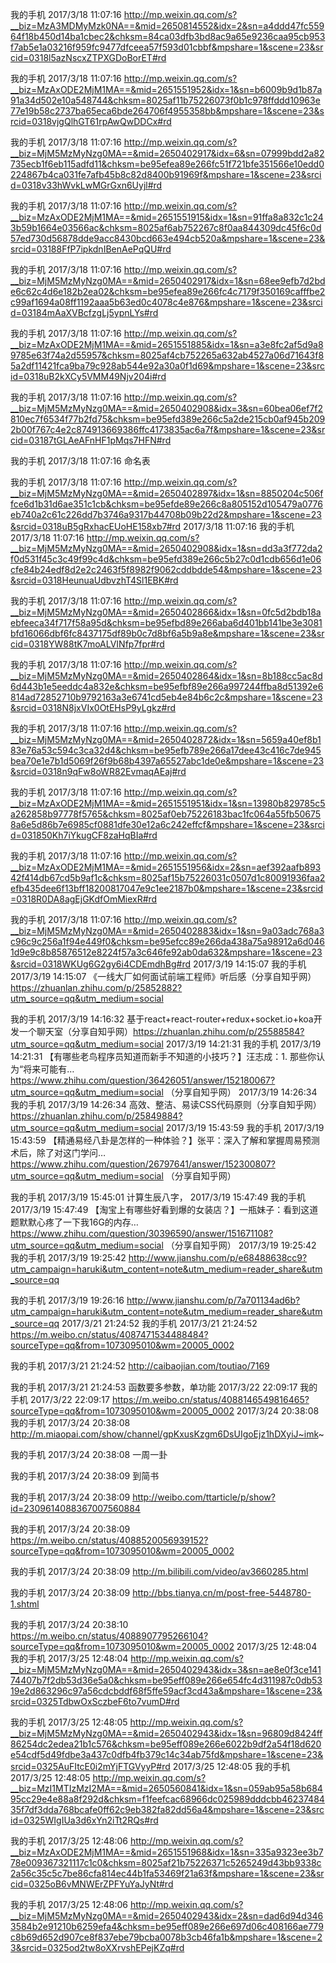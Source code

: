 


我的手机 2017/3/18 11:07:16
http://mp.weixin.qq.com/s?__biz=MzA3MDMyMzk0NA==&mid=2650814552&idx=2&sn=a4ddd47fc55964f18b450d14ba1cbec2&chksm=84ca03dfb3bd8ac9a65e9236caa95cb953f7ab5e1a03216f959fc9477dfceea57f593d01cbbf&mpshare=1&scene=23&srcid=0318l5azNscxZTPXGDoBorET#rd

我的手机 2017/3/18 11:07:16
http://mp.weixin.qq.com/s?__biz=MzAxODE2MjM1MA==&mid=2651551952&idx=1&sn=b6009b9d1b87a91a34d502e10a548744&chksm=8025af11b75226073f0b1c978ffddd10963e77e19b58c2737ba65eca6bde264706f4955358bb&mpshare=1&scene=23&srcid=0318vjgQlhGT61rpAwQwDDCx#rd

我的手机 2017/3/18 11:07:16
http://mp.weixin.qq.com/s?__biz=MjM5MzMyNzg0MA==&mid=2650402917&idx=6&sn=07999bdd2a82735ecb1f6eb115adfd11&chksm=be95efea89e266fc51f721bfe351566e10edd0224867b4ca031fe7afb45b8c82d8400b91969f&mpshare=1&scene=23&srcid=0318v33hWvkLwMGrGxn6Uyjl#rd

我的手机 2017/3/18 11:07:16
http://mp.weixin.qq.com/s?__biz=MzAxODE2MjM1MA==&mid=2651551915&idx=1&sn=91ffa8a832c1c243b59b1664e03566ac&chksm=8025af6ab752267c8f0aa844309dc45f6c0d57ed730d56878dde9acc8430bcd663e494cb520a&mpshare=1&scene=23&srcid=03188FfP7ipkdnIBenAePqQU#rd

我的手机 2017/3/18 11:07:16
http://mp.weixin.qq.com/s?__biz=MjM5MzMyNzg0MA==&mid=2650402917&idx=1&sn=68ee9efb7d2bde6c62c4d6e182b2ea02&chksm=be95efea89e266fc4c7179f350169cafffbe2c99af1694a08ff1192aaa5b63ed0c4078c4e876&mpshare=1&scene=23&srcid=03184mAaXVBcfzgLj5ypnLYs#rd

我的手机 2017/3/18 11:07:16
http://mp.weixin.qq.com/s?__biz=MzAxODE2MjM1MA==&mid=2651551885&idx=1&sn=a3e8fc2af5d9a89785e63f74a2d55957&chksm=8025af4cb752265a632ab4527a06d71643f85a2df11421fca9ba79c928ab544e92a30a0f1d69&mpshare=1&scene=23&srcid=0318uB2kXCy5VMM49Njv204i#rd

我的手机 2017/3/18 11:07:16
http://mp.weixin.qq.com/s?__biz=MjM5MzMyNzg0MA==&mid=2650402908&idx=3&sn=60bea06ef7f2810ec7f6534f77b2fd75&chksm=be95efd389e266c5a2de215cb0af945b2092b00f767c4e2c874913669386ffc4173835ac6a7f&mpshare=1&scene=23&srcid=03187tGLAeAFnHF1pMqs7HFN#rd

我的手机 2017/3/18 11:07:16
命名表

我的手机 2017/3/18 11:07:16
http://mp.weixin.qq.com/s?__biz=MjM5MzMyNzg0MA==&mid=2650402897&idx=1&sn=8850204c506ffce6d1b31d6ae351c1cb&chksm=be95efde89e266c8a805152d105479a0776eb740a2c61c226dd7b3746a9317b44708b09b22d2&mpshare=1&scene=23&srcid=0318uB5gRxhacEUoHE158xb7#rd
2017/3/18 11:07:16
我的手机 2017/3/18 11:07:16
http://mp.weixin.qq.com/s?__biz=MjM5MzMyNzg0MA==&mid=2650402908&idx=1&sn=dd3a3f772da2f0d531f45c3c49f99c4d&chksm=be95efd389e266c5b27c0d1cdb656d1e06cfe84b24edf8d2e2c2463f5f8982f9062cddbdde54&mpshare=1&scene=23&srcid=0318HeunuaUdbvzhT4Sl1EBK#rd

我的手机 2017/3/18 11:07:16
http://mp.weixin.qq.com/s?__biz=MjM5MzMyNzg0MA==&mid=2650402866&idx=1&sn=0fc5d2bdb18aebfeeca34f717f58a95d&chksm=be95efbd89e266aba6d401bb141be3e3081bfd16066dbf6fc8437175df89b0c7d8bf6a5b9a8e&mpshare=1&scene=23&srcid=0318YW88tK7moALVINfp7fpr#rd

我的手机 2017/3/18 11:07:16
http://mp.weixin.qq.com/s?__biz=MjM5MzMyNzg0MA==&mid=2650402864&idx=1&sn=8b188cc5ac8d6d443b1e5eeddc4a832e&chksm=be95efbf89e266a997244ffba8d51392e6814ad72852710b9792163a3e6741cd5eb4e84b6c2c&mpshare=1&scene=23&srcid=0318N8jxVIx0OtEHsP9yLgkz#rd

我的手机 2017/3/18 11:07:16
http://mp.weixin.qq.com/s?__biz=MjM5MzMyNzg0MA==&mid=2650402872&idx=1&sn=5659a40ef8b183e76a53c594c3ca32d4&chksm=be95efb789e266a17dee43c416c7de945bea70e1e7b1d5069f26f9b68b4397a65527abc1de0e&mpshare=1&scene=23&srcid=0318n9qFw8oWR82EvmaqAEaj#rd

我的手机 2017/3/18 11:07:16
http://mp.weixin.qq.com/s?__biz=MzAxODE2MjM1MA==&mid=2651551951&idx=1&sn=13980b829785c5a262858b97778f5765&chksm=8025af0eb75226183bac1fc064a55fb506758a6e5d86b7e6985cf0881dfe30e12a6c242effcf&mpshare=1&scene=23&srcid=031850Kh7iYkugCF8zaHqBIa#rd

我的手机 2017/3/18 11:07:16
http://mp.weixin.qq.com/s?__biz=MzAxODE2MjM1MA==&mid=2651551956&idx=2&sn=aef392aafb89342f414db67cd5b9af1c&chksm=8025af15b75226031c0507d1c80091936faa2efb435dee6f13bff18200817047e9c1ee2187b0&mpshare=1&scene=23&srcid=0318R0DA8agEjGKdfOmMiexR#rd

我的手机 2017/3/18 11:07:16
http://mp.weixin.qq.com/s?__biz=MjM5MzMyNzg0MA==&mid=2650402883&idx=1&sn=9a03adc768a3c96c9c256a1f94e449f0&chksm=be95efcc89e266da438a75a98912a6d0461d9e9c8b85876512e8224f57a3c646fe92ab0da632&mpshare=1&scene=23&srcid=0318WKUg6G2gy6i4CDEmdhBg#rd
2017/3/19 14:15:07
我的手机 2017/3/19 14:15:07
《一线大厂如何面试前端工程师》听后感（分享自知乎网）https://zhuanlan.zhihu.com/p/25852882?utm_source=qq&utm_medium=social

我的手机 2017/3/19 14:16:32
基于react+react-router+redux+socket.io+koa开发一个聊天室（分享自知乎网）https://zhuanlan.zhihu.com/p/25588584?utm_source=qq&utm_medium=social
2017/3/19 14:21:31
我的手机 2017/3/19 14:21:31
【有哪些老鸟程序员知道而新手不知道的小技巧？】汪志成：1. 那些你认为“将来可能有… https://www.zhihu.com/question/36426051/answer/152180067?utm_source=qq&utm_medium=social （分享自知乎网）
2017/3/19 14:26:34
我的手机 2017/3/19 14:26:34
高效、整洁、易读CSS代码原则（分享自知乎网）https://zhuanlan.zhihu.com/p/25849884?utm_source=qq&utm_medium=social
2017/3/19 15:43:59
我的手机 2017/3/19 15:43:59
【精通易经八卦是怎样的一种体验？】张平：深入了解和掌握周易预测术后，除了对这门学问… https://www.zhihu.com/question/26797641/answer/152300807?utm_source=qq&utm_medium=social （分享自知乎网）

我的手机 2017/3/19 15:45:01
计算生辰八字，
2017/3/19 15:47:49
我的手机 2017/3/19 15:47:49
【淘宝上有哪些好看到爆的女装店？】一瓶妹子：看到这道题默默心疼了一下我16G的内存… https://www.zhihu.com/question/30396590/answer/151671108?utm_source=qq&utm_medium=social （分享自知乎网）
2017/3/19 19:25:42
我的手机 2017/3/19 19:25:42
http://www.jianshu.com/p/e68488638cc9?utm_campaign=haruki&utm_content=note&utm_medium=reader_share&utm_source=qq

我的手机 2017/3/19 19:26:16
http://www.jianshu.com/p/7a701134ad6b?utm_campaign=haruki&utm_content=note&utm_medium=reader_share&utm_source=qq
2017/3/21 21:24:52
我的手机 2017/3/21 21:24:52
https://m.weibo.cn/status/4087471534488484?sourceType=qq&from=1073095010&wm=20005_0002

我的手机 2017/3/21 21:24:52
http://caibaojian.com/toutiao/7169

我的手机 2017/3/21 21:24:53
函数要多参数，单功能
2017/3/22 22:09:17
我的手机 2017/3/22 22:09:17
https://m.weibo.cn/status/4088146549816465?sourceType=qq&from=1073095010&wm=20005_0002
2017/3/24 20:38:08
我的手机 2017/3/24 20:38:08
http://m.miaopai.com/show/channel/gpKxusKzgm6DsUIgoEjz1hDXyiJ~imk~

我的手机 2017/3/24 20:38:08
一周一卦

我的手机 2017/3/24 20:38:09
到简书

我的手机 2017/3/24 20:38:09
http://weibo.com/ttarticle/p/show?id=2309614088367007560884

我的手机 2017/3/24 20:38:09
https://m.weibo.cn/status/4088520056939152?sourceType=qq&from=1073095010&wm=20005_0002

我的手机 2017/3/24 20:38:09
http://m.bilibili.com/video/av3660285.html

我的手机 2017/3/24 20:38:09
http://bbs.tianya.cn/m/post-free-5448780-1.shtml

我的手机 2017/3/24 20:38:10
https://m.weibo.cn/status/4088907795266104?sourceType=qq&from=1073095010&wm=20005_0002
2017/3/25 12:48:04
我的手机 2017/3/25 12:48:04
http://mp.weixin.qq.com/s?__biz=MjM5MzMyNzg0MA==&mid=2650402943&idx=3&sn=ae8e0f3ce14174407b7f2db53d36e5a0&chksm=be95eff089e266e654fc4d311987c0db5319e2d863296c97a56cdcbddf68f5ffe59acf3cd43a&mpshare=1&scene=23&srcid=0325TdbwOxSczbeF6to7vumD#rd

我的手机 2017/3/25 12:48:05
http://mp.weixin.qq.com/s?__biz=MjM5MzMyNzg0MA==&mid=2650402943&idx=1&sn=96809d8424ff86254dc2edea21b1c576&chksm=be95eff089e266e6022b9df2a54f18d620e54cdf5d49fdbe3a437c0dfb4fb379c14c34ab75fd&mpshare=1&scene=23&srcid=0325AuFItcE0i2mYjFTGVyyP#rd
2017/3/25 12:48:05
我的手机 2017/3/25 12:48:05
http://mp.weixin.qq.com/s?__biz=MzI1MTIzMzI2MA==&mid=2650560841&idx=1&sn=059ab95a58b68495cc29e4e88a8f292d&chksm=f1feefcac68966dc025989dddcbb4623748435f7df3dda768bcafe0ff62c9eb382fa82dd56a4&mpshare=1&scene=23&srcid=0325WIgIUa3d6xYn2iTt2RQs#rd

我的手机 2017/3/25 12:48:06
http://mp.weixin.qq.com/s?__biz=MzAxODE2MjM1MA==&mid=2651551968&idx=1&sn=335a9323ee3b778e009367321117c1c0&chksm=8025af21b75226371c5265249d43bb9338c2a56c35c5c7be86cfa814ec44b1fa53469f21a63f&mpshare=1&scene=23&srcid=0325oB6vMNWErZPFYuYaJyNt#rd

我的手机 2017/3/25 12:48:06
http://mp.weixin.qq.com/s?__biz=MjM5MzMyNzg0MA==&mid=2650402943&idx=2&sn=dad6d94d3463584b2e91210b6259efa4&chksm=be95eff089e266e697d06c408166ae779c8b69d652d907ce8f837ebe79bcba0078b3cb46fa1b&mpshare=1&scene=23&srcid=0325od2tw8oXXrvshEPejKZq#rd
